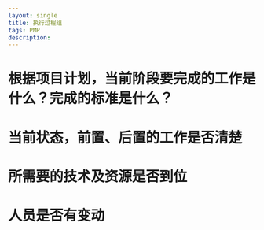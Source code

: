 ```yaml
---
layout: single
title: 执行过程组
tags: PMP
description: 
---
```

# 根据项目计划，当前阶段要完成的工作是什么？完成的标准是什么？

# 当前状态，前置、后置的工作是否清楚

# 所需要的技术及资源是否到位

# 人员是否有变动
